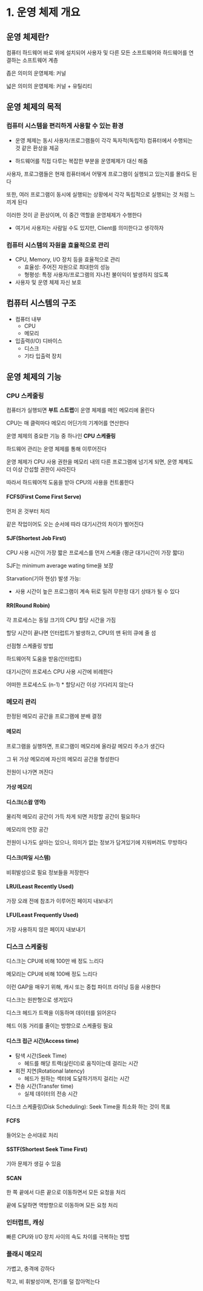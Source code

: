 # 1. 운영 체제 개요

## 운영 체제란?
컴퓨터 하드웨어 바로 위에 설치되어 
사용자 및 다른 모든 소프트웨어와 하드웨어를 연결하는 소프트웨어 계층

좁은 의미의 운영체제: 커널

넓은 의미의 운영체제: 커널 + 유틸리티

## 운영 체제의 목적

### 컴퓨터 시스템을 편리하게 사용할 수 있는 환경

- 운영 체제는 동시 사용자/프로그램들이 각각 독자적(독립적) 컴퓨터에서 수행되는 것 같은 환상을 제공

- 하드웨어를 직접 다루는 복잡한 부분을 운영체제가 대신 해줌

사용자, 프로그램들은 현재 컴퓨터에서 어떻게 프로그램이 실행되고 있는지를 몰라도 된다

또한, 여러 프로그램이 동시에 실행되는 상황에서 각각 독립적으로 실행되는 것 처럼 느끼게 된다

이러한 것이 곧 환상이며, 이 중간 역할을 운영체제가 수행한다

- 여기서 사용자는 사람일 수도 있지만, Client를 의미한다고 생각하자

### 컴퓨터 시스템의 자원을 효율적으로 관리

- CPU, Memory, I/O 장치 등을 효율적으로 관리
  - 효율성: 주어진 자원으로 최대한의 성능
  - 형평성: 특정 사용자/프로그램의 지나친 불이익이 발생하지 않도록
- 사용자 및 운영 체제 자신 보호

## 컴퓨터 시스템의 구조

- 컴퓨터 내부
  - CPU
  - 메모리
- 입출력(I/O) 디바이스
  - 디스크
  - 기타 입출력 장치

## 운영 체제의 기능

### CPU 스케줄링
컴퓨터가 실행되면 **부트 스트랩**이 운영 체제를 메인 메모리에 올린다

CPU는 매 클럭마다 메모리 어딘가의 기계어를 연산한다

운영 체제의 중요한 기능 중 하나인 **CPU 스케줄링**

하드웨어 관리는 운영 체제를 통해 이루어진다

운영 체제가 CPU 사용 권한을 메모리 내의 다른 프로그램에 넘기게 되면, 운영 체제도
더 이상 간섭할 권한이 사라진다

따라서 하드웨어적 도움을 받아 CPU의 사용을 컨트롤한다

#### FCFS(First Come First Serve)

먼저 온 것부터 처리

같은 작업이어도 오는 순서에 따라 대기시간의 차이가 벌어진다

#### SJF(Shortest Job First)
CPU 사용 시간이 가장 짧은 프로세스를 먼저 스케줄
(평균 대기시간이 가장 짧다)

SJF는 minimum average wating time을 보장

Starvation(기아 현상) 발생 가능:
- 사용 시간이 높은 프로그램이 계속 뒤로 밀려 무한정 대기 상태가 될 수 있다

#### RR(Round Robin)

각 프로세스는 동일 크기의 CPU 할당 시간을 가짐

할당 시간이 끝나면 인터럽트가 발생하고, CPU의 맨 뒤의 큐에 줄 섬

선점형 스케줄링 방법

하드웨어적 도움을 받음(인터럽트)

대기시간이 프로세스 CPU 사용 시간에 비례한다

어떠한 프로세스도 (n-1) * 할당시간 이상 기다리지 않는다

### 메모리 관리

한정된 메모리 공간을 프로그램에 분배 결정

#### 메모리

프로그램을 실행하면, 프로그램이 메모리에 올라갈 메모리 주소가 생긴다

그 뒤 가상 메모리에 자신의 메모리 공간을 형성한다

전원이 나가면 꺼진다

#### 가상 메모리

#### 디스크(스왑 영역)

물리적 메모리 공간이 가득 차게 되면 저장할 공간이 필요하다

메모리의 연장 공간

전원이 나가도 살아는 있으나, 의미가 없는 정보가 담겨있기에 지워버려도 무방하다

#### 디스크(파일 시스템)

비휘발성으로 필요 정보들을 저장한다

#### LRU(Least Recently Used)

가장 오래 전에 참조가 이루어진 페이지 내보내기

#### LFU(Least Frequently Used)

가장 사용하지 않은 페이지 내보내기

### 디스크 스케줄링

디스크는 CPU에 비해 100만 배 정도 느리다

메모리는 CPU에 비해 100배 정도 느리다

이런 GAP을 매우기 위해, 캐시 또는 중첩 파이프 라이닝 등을 사용한다

디스크는 원판형으로 생겨있다

디스크 헤드가 트랙을 이동하며 데이터를 읽어온다

헤드 이동 거리를 줄이는 방향으로 스케줄링 필요

#### 디스크 접근 시간(Access time)
- 탐색 시간(Seek Time)
  - 헤드를 해당 트랙(실린더)로 움직이는데 걸리는 시간
- 회전 지연(Rotational latency)
  - 헤드가 원하는 섹터에 도달하기까지 걸리는 시간
- 전송 시간(Transfer time)
  - 실제 데이터의 전송 시간

디스크 스케줄링(Disk Scheduling): Seek Time을 최소화 하는 것이 목표

#### FCFS

들어오는 순서대로 처리

#### SSTF(Shortest Seek Time First)

기아 문제가 생길 수 있음

#### SCAN

한 쪽 끝에서 다른 끝으로 이동하면서 모든 요청을 처리

끝에 도달하면 역방향으로 이동하며 모든 요청 처리

### 인터럽트, 캐싱

빠른 CPU와 I/O 장치 사이의 속도 차이를 극복하는 방법

### 플래시 메모리

가볍고, 충격에 강하다

작고, 비 휘발성이며, 전기를 덜 잡아먹는다

